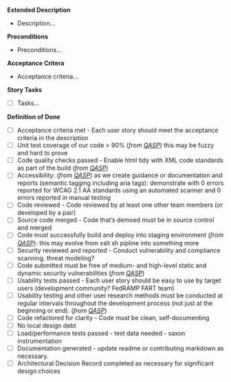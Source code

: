 **Extended Description**
- Description...

**Preconditions**
- Preconditions...

**Acceptance Critera**
- Acceptance criteria...

**Story Tasks**
- [ ] Tasks...

**Definition of Done**
 - [ ] Acceptance criteria met - Each user story should meet the acceptance criteria in the description
 - [ ] Unit test coverage of our code > 90%  (*from [QASP](https://github.com/flexion/TTS-10x/wiki/TTS-QASP)*) this may be fuzzy and hard to prove
 - [ ] Code quality checks passed - Enable html tidy with XML code standards as part of the build (*from [QASP](https://github.com/flexion/TTS-10x/wiki/TTS-QASP)*)
 - [ ] Accessibility: (*from [QASP](https://github.com/flexion/TTS-10x/wiki/TTS-QASP)*) as we create guidance or documentation and reports (semantic tagging including aria tags): demonstrate with 0 errors reported for WCAG 2.1 AA standards using an automated scanner and 0 errors reported in manual testing
 - [ ] Code reviewed - Code reviewed by at least one other team members (or developed by a pair)
 - [ ] Source code merged - Code that’s demoed must be in source control and merged
 - [ ] Code must successfully build and deploy into staging environment (*from [QASP](https://github.com/flexion/TTS-10x/wiki/TTS-QASP)*): this may evolve from xslt sh pipline into something more
 - [ ] Security reviewed and reported - Conduct vulnerability and compliance scanning. threat modeling? 
 - [ ] Code submitted must be free of medium- and high-level static and dynamic security vulnerabilities (*from [QASP](https://github.com/flexion/TTS-10x/wiki/TTS-QASP)*)
 - [ ] Usability tests passed - Each user story should be easy to use by target users (development community? FedRAMP FART team)
 - [ ] Usability testing and other user research methods must be conducted at regular intervals throughout the development process (not just at the beginning or end). (*from [QASP](https://github.com/flexion/TTS-10x/wiki/TTS-QASP)*)
 - [ ] Code refactored for clarity - Code must be clean, self-documenting
 - [ ] No local design debt
 - [ ] Load/performance tests passed - test data needed - saxon instrumentation
 - [ ] Documentation generated - update readme or contributing markdown as necessary.
 - [ ] Architectural Decision Record completed as necessary for significant design choices
